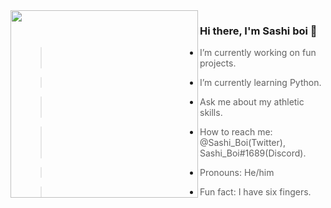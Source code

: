 <img align="left" width="300" height="300" src="http://38.media.tumblr.com/cab51a1ca7c93ed6637cac37e6adc149/tumblr_neitigAqpR1raiktro1_500.gif">

### Hi there, I'm Sashi boi  👋

- > I’m currently working on fun projects.
- > I’m currently learning Python.
- > Ask me about my athletic skills.
- > How to reach me: @Sashi_Boi(Twitter), Sashi_Boi#1689(Discord).
- > Pronouns: He/him
- > Fun fact: I have six fingers.
